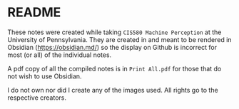 # README

These notes were created while taking `CIS580 Machine Perception` at the University of Pennsylvania. They are created in and meant to be rendered in Obsidian (https://obsidian.md/) so the display on Github is incorrect for most (or all) of the individual notes.

A pdf copy of all the compiled notes is in `Print All.pdf` for those that do not wish to use Obsidian.

I do not own nor did I create any of the images used. All rights go to the respective creators.